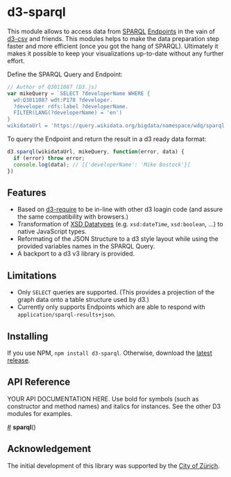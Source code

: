 # d3-sparql

This module allows to access data from [SPARQL](https://www.w3.org/TR/sparql11-query/) [Endpoints](https://www.w3.org/wiki/SparqlEndpoints) in the vain of [d3-csv](https://github.com/d3/d3-dsv) and friends. This modules helps to make the data preparation step faster and more efficient (once you got the hang of SPARQL). Ultimately it makes it possible to keep your visualizations up-to-date without any further effort.

Define the SPARQL Query and Endpoint:
```js
// Author of Q3011087 (D3.js)
var mikeQuery = `SELECT ?developerName WHERE {
  wd:Q3011087 wdt:P178 ?developer.
  ?developer rdfs:label ?developerName.
  FILTER(LANG(?developerName) = 'en')
}
wikidataUrl = 'https://query.wikidata.org/bigdata/namespace/wdq/sparql'
```

To query the Endpoint and return the result in a d3 ready data format:
```js
d3.sparql(wikidataUrl, mikeQuery, function(error, data) {
  if (error) throw error;
  console.log(data); // [{'developerName': 'Mike Bostock'}]
})
```

## Features

- Based on [d3-require](https://github.com/d3/d3-require) to be in-line with other d3 loagin code (and assure the same compatibility with browsers.)
- Transformation of [XSD Datatypes](https://www.w3.org/2011/rdf-wg/wiki/XSD_Datatypes) (e.g. `xsd:dateTime`, `xsd:boolean`, ...) to native JavaScript types.
- Reformating of the JSON Structure to a d3 style layout while using the provided variables names in the SPARQL Query.
- A backport to a d3 v3 library is provided.

## Limitations

- Only `SELECT` queries are supported. (This provides a projection of the graph data onto a table structure used by d3.)
- Currently only supports Endpoints which are able to respond with `application/sparql-results+json`.

## Installing

If you use NPM, `npm install d3-sparql`. Otherwise, download the [latest release](https://github.com/zazuko/d3-sparql/releases/latest).

## API Reference

YOUR API DOCUMENTATION HERE. Use bold for symbols (such as constructor and method names) and italics for instances. See the other D3 modules for examples.

<a href="#sparql" name="sparql">#</a> <b>sparql</b>()


## Acknowledgement
The initial development of this library was supported by the [City of Zürich](https://www.stadt-zuerich.ch/).

